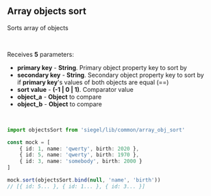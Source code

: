 ## Array objects sort

Sorts array of objects

<br />

Receives **5** parameters:
- **primary key** - **String**. Primary object property key to sort by
- **secondary key** - **String**. Secondary object property key to sort by<br />
    if **primary key**'s values of both objects are equal (==)
- **sort value** - **(-1 | 0 | 1)**. Comparator value
- **object_a** - **Object** to compare
- **object_b** - **Object** to compare

<br />

```ts
import objectsSort from 'siegel/lib/common/array_obj_sort'

const mock = [
    { id: 1, name: 'qwerty', birth: 2020 },
    { id: 5, name: 'qwerty', birth: 1970 },
    { id: 3, name: 'somebody', birth: 2000 }
]

mock.sort(objectsSort.bind(null, 'name', 'birth'))
// [{ id: 5... }, { id: 1... }, { id: 3... }]
```